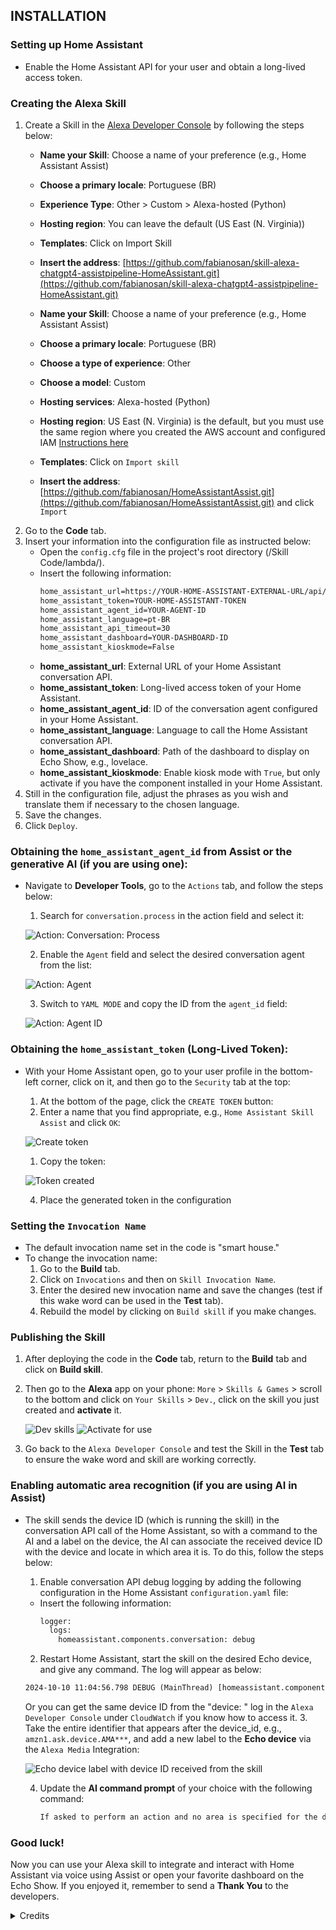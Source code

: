 
## INSTALLATION

### Setting up Home Assistant
- Enable the Home Assistant API for your user and obtain a long-lived access token.

### Creating the Alexa Skill
1. Create a Skill in the [Alexa Developer Console](https://developer.amazon.com/alexa/console/ask) by following the steps below:
   - **Name your Skill**: Choose a name of your preference (e.g., Home Assistant Assist)
   - **Choose a primary locale**: Portuguese (BR)
   - **Experience Type**: Other > Custom > Alexa-hosted (Python)
   - **Hosting region**: You can leave the default (US East (N. Virginia))
   - **Templates**: Click on Import Skill
   - **Insert the address**: [https://github.com/fabianosan/skill-alexa-chatgpt4-assistpipeline-HomeAssistant.git](https://github.com/fabianosan/skill-alexa-chatgpt4-assistpipeline-HomeAssistant.git)

   - **Name your Skill**: Choose a name of your preference (e.g., Home Assistant Assist)
   - **Choose a primary locale**: Portuguese (BR)
   - **Choose a type of experience**: Other
   - **Choose a model**: Custom
   - **Hosting services**: Alexa-hosted (Python)
   - **Hosting region**: US East (N. Virginia) is the default, but you must use the same region where you created the AWS account and configured IAM [Instructions here](https://www.home-assistant.io/integrations/alexa.smart_home)
   - **Templates**: Click on `Import skill`
   - **Insert the address**: [https://github.com/fabianosan/HomeAssistantAssist.git](https://github.com/fabianosan/HomeAssistantAssist.git) and click `Import`
2. Go to the **Code** tab.
3. Insert your information into the configuration file as instructed below:
   - Open the `config.cfg` file in the project's root directory (/Skill Code/lambda/).
   - Insert the following information:
     ```txt
     home_assistant_url=https://YOUR-HOME-ASSISTANT-EXTERNAL-URL/api/conversation/process
     home_assistant_token=YOUR-HOME-ASSISTANT-TOKEN
     home_assistant_agent_id=YOUR-AGENT-ID
     home_assistant_language=pt-BR
     home_assistant_api_timeout=30
     home_assistant_dashboard=YOUR-DASHBOARD-ID
     home_assistant_kioskmode=False
     ```
   - **home_assistant_url**: External URL of your Home Assistant conversation API.
   - **home_assistant_token**: Long-lived access token of your Home Assistant.
   - **home_assistant_agent_id**: ID of the conversation agent configured in your Home Assistant.
   - **home_assistant_language**: Language to call the Home Assistant conversation API.
   - **home_assistant_dashboard**: Path of the dashboard to display on Echo Show, e.g., lovelace.
   - **home_assistant_kioskmode**: Enable kiosk mode with `True`, but only activate if you have the component installed in your Home Assistant.
4. Still in the configuration file, adjust the phrases as you wish and translate them if necessary to the chosen language.
5. Save the changes.
6. Click `Deploy`.

### Obtaining the `home_assistant_agent_id` from Assist or the generative AI (if you are using one):
- Navigate to **Developer Tools**, go to the `Actions` tab, and follow the steps below: 
  1. Search for `conversation.process` in the action field and select it:

    ![Action: Conversation: Process](images/dev_action.png)

  2. Enable the `Agent` field and select the desired conversation agent from the list:

    ![Action: Agent](images/dev_action_uimode.png)

  3. Switch to `YAML MODE` and copy the ID from the `agent_id` field:

    ![Action: Agent ID](images/dev_action_yaml.png)

### Obtaining the `home_assistant_token` (Long-Lived Token):
- With your Home Assistant open, go to your user profile in the bottom-left corner, click on it, and then go to the `Security` tab at the top:
  1. At the bottom of the page, click the `CREATE TOKEN` button:
  2. Enter a name that you find appropriate, e.g., `Home Assistant Skill Assist` and click `OK`:

    ![Create token](images/token.png)

  1. Copy the token:

    ![Token created](images/token_created.png)

  4. Place the generated token in the configuration

### Setting the ``Invocation Name``
- The default invocation name set in the code is "smart house."
- To change the invocation name:
  1. Go to the **Build** tab.
  2. Click on `Invocations` and then on `Skill Invocation Name`.
  3. Enter the desired new invocation name and save the changes (test if this wake word can be used in the **Test** tab).
  4. Rebuild the model by clicking on `Build skill` if you make changes.
  
### Publishing the Skill
1. After deploying the code in the **Code** tab, return to the **Build** tab and click on **Build skill**.
2. Then go to the **Alexa** app on your phone: `More` > `Skills & Games` > scroll to the bottom and click on `Your Skills` > `Dev.`, click on the skill you just created and **activate** it.

    ![Dev skills](images/alexa_dev_app.jpg)
    ![Activate for use](images/alexa_dev_app_activated.jpg)
3. Go back to the ``Alexa Developer Console`` and test the Skill in the **Test** tab to ensure the wake word and skill are working correctly.

### Enabling automatic area recognition (if you are using AI in Assist)
- The skill sends the device ID (which is running the skill) in the conversation API call of the Home Assistant, so with a command to the AI and a label on the device, the AI can associate the received device ID with the device and locate in which area it is. To do this, follow the steps below:
  1. Enable conversation API debug logging by adding the following configuration in the Home Assistant `configuration.yaml` file:
  - Insert the following information:
     ```txt
     logger:
       logs:
         homeassistant.components.conversation: debug
     ```
  2. Restart Home Assistant, start the skill on the desired Echo device, and give any command. The log will appear as below:
    ```txt
    2024-10-10 11:04:56.798 DEBUG (MainThread) [homeassistant.components.conversation.agent_manager] Processing in pt-BR: turn on the living room light. device_id: amzn1.ask.device.AMA***
    ```
     Or you can get the same device ID from the "device: " log in the ``Alexa Developer Console`` under ``CloudWatch`` if you know how to access it.
  3. Take the entire identifier that appears after the device_id, e.g., `amzn1.ask.device.AMA***`, and add a new label to the **Echo device** via the `Alexa Media` Integration:

    ![Echo device label with device ID received from the skill](images/echo_device_label.png)

  4. Update the **AI command prompt** of your choice with the following command:
     ```txt
     If asked to perform an action and no area is specified for the device, use the label received in the command after the string "device_id:" to find the entity associated with the label and use that entity's area to execute the command.
     ```

### Good luck!
Now you can use your Alexa skill to integrate and interact with Home Assistant via voice using Assist or open your favorite dashboard on the Echo Show.
If you enjoyed it, remember to send a **Thank You** to the developers.

<details><summary>Credits</summary>
<p>   
For [rodrigoscoelho](https://github.com/rodrigoscoelho), who started the development of this skill.
</p>
</details>